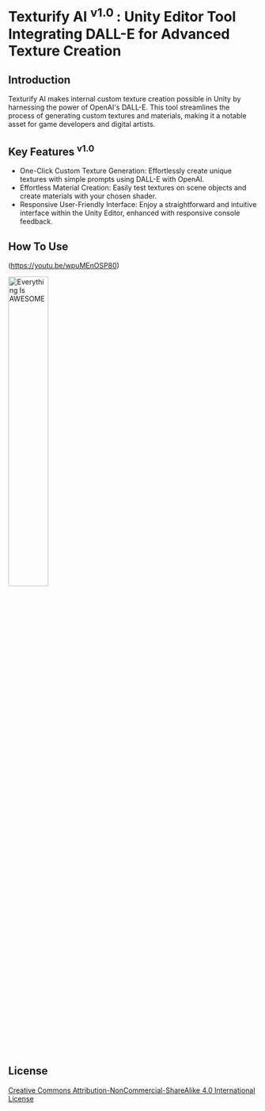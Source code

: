 # Texturify AI <sup> v1.0 </sup> : Unity Editor Tool Integrating DALL-E for Advanced Texture Creation

## Introduction

Texturify AI makes internal custom texture creation possible in Unity by harnessing the power of OpenAI's DALL-E. This tool streamlines the process of generating custom textures and materials, making it a notable asset for game developers and digital artists.

## Key Features <sup> v1.0 </sup>

* One-Click Custom Texture Generation: Effortlessly create unique textures with simple prompts using DALL-E with OpenAI.
* Effortless Material Creation: Easily test textures on scene objects and create materials with your chosen shader.
* Responsive User-Friendly Interface: Enjoy a straightforward and intuitive interface within the Unity Editor, enhanced with responsive console feedback.

## How To Use

(https://youtu.be/wpuMEnOSP80)

<div align="left">
      <a href="https://youtu.be/wpuMEnOSP80">
     <img 
      src="https://img.youtube.com/vi/wpuMEnOSP80/0.jpg" 
      alt="Everything Is AWESOME" 
      style="width:40%;">
      </a>
    </div>




## License



[Creative Commons Attribution-NonCommercial-ShareAlike 4.0 International License][cc-by-nc-sa]


[cc-by-nc-sa]: http://creativecommons.org/licenses/by-nc-sa/4.0/
[cc-by-nc-sa-image]: https://licensebuttons.net/l/by-nc-sa/4.0/88x31.png
[cc-by-nc-sa-shield]: https://img.shields.io/badge/License-CC%20BY--NC--SA%204.0-lightgrey.svg